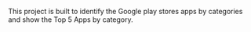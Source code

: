 This project is built to identify the Google play stores apps by categories and show the Top 5 Apps by category.
